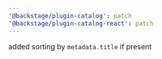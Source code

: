 ```yaml
---
'@backstage/plugin-catalog': patch
'@backstage/plugin-catalog-react': patch
---
```


added sorting by `metadata.title` if present
